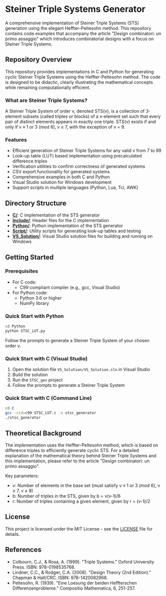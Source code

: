 # Steiner Triple Systems Generator

A comprehensive implementation of Steiner Triple Systems (STS) generation using the elegant Heffter-Peltesohn method. This repository contains code examples that accompany the article "Design combinatori: un primo assaggio" which introduces combinatorial designs with a focus on Steiner Triple Systems.

## Repository Overview

This repository provides implementations in C and Python for generating cyclic Steiner Triple Systems using the Heffter-Peltesohn method. The code is designed to be didactic, clearly illustrating the mathematical concepts while remaining computationally efficient.

### What are Steiner Triple Systems?

A Steiner Triple System of order v, denoted STS(v), is a collection of 3-element subsets (called triples or blocks) of a v-element set such that every pair of distinct elements appears in exactly one triple. STS(v) exists if and only if v ≡ 1 or 3 (mod 6), v ≥ 7, with the exception of v = 9.

### Features

- Efficient generation of Steiner Triple Systems for any valid v from 7 to 99
- Look-up table (LUT) based implementation using precalculated difference triples
- Verification utilities to confirm correctness of generated systems
- CSV export functionality for generated systems
- Comprehensive examples in both C and Python
- Visual Studio solution for Windows development
- Support scripts in multiple languages (Python, Lua, Tcl, AWK)

## Directory Structure

- **[C/](C/README.md)**: C implementation of the STS generator
- **[Include/](Include/README.md)**: Header files for the C implementation
- **[Python/](Python/README.md)**: Python implementation of the STS generator
- **[Script/](Script/README.md)**: Utility scripts for generating look-up tables and testing
- **[VS_Solution/](VS_Solution/README.md)**: Visual Studio solution files for building and running on Windows

## Getting Started

### Prerequisites

- For C code:
  - C99 compliant compiler (e.g., gcc, Visual Studio)
- For Python code:
  - Python 3.6 or higher
  - NumPy library

### Quick Start with Python

```bash
cd Python
python STSC_LUT.py
```

Follow the prompts to generate a Steiner Triple System of your chosen order v.

### Quick Start with C (Visual Studio)

1. Open the solution file `VS_Solution/VS_Solution.sln` in Visual Studio
2. Build the solution
3. Run the `STSC_gen` project
4. Follow the prompts to generate a Steiner Triple System

### Quick Start with C (Command Line)

```bash
cd C
gcc -std=c99 STSC_LUT.c -o stsc_generator
./stsc_generator
```

## Theoretical Background

The implementation uses the Heffter-Peltesohn method, which is based on difference triples to efficiently generate cyclic STS. For a detailed explanation of the mathematical theory behind Steiner Triple Systems and this implementation, please refer to the article "Design combinatori: un primo assaggio".

Key parameters:
- v: Number of elements in the base set (must satisfy v ≡ 1 or 3 (mod 6), v ≥ 7, v ≠ 9)
- b: Number of triples in the STS, given by b = v(v-1)/6
- r: Number of triples containing a given element, given by r = (v-1)/2

## License

This project is licensed under the MIT License - see the [LICENSE](LICENSE) file for details.

## References

- Colbourn, C.J., & Rosa, A. (1999). "Triple Systems." Oxford University Press. ISBN: 978-0198535768.
- Lindner, C.C., & Rodger, C.A. (2008). "Design Theory (2nd Edition)." Chapman & Hall/CRC. ISBN: 978-1420082968.
- Peltesohn, R. (1939). "Eine Loesung der beiden Heffterschen Differenzenprobleme." Compositio Mathematica, 6, 251-257.
